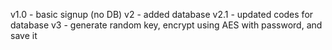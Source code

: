 v1.0 - basic signup (no DB)
v2 - added database
v2.1 - updated codes for database
v3 - generate random key, encrypt using AES with password, and save it
